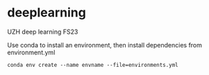 # deeplearning
UZH deep learning FS23

Use conda to install an environment, then install dependencies from environment.yml
```
conda env create --name envname --file=environments.yml
```

